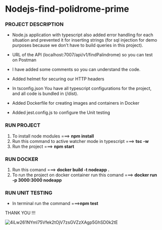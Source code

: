 # Nodejs-find-polidrome-prime

### PROJECT DESCRIPTION<br>
- Node.js application with typescript also added error handling for each situation and prevented it for inserting strings (for sql injection for demo purposes because we don't have to build queries in this project).

- URL of the API (localhost:7007/api/v1/findPalindrome) so you can test on Postman

- I have added some comments so you can understand the code.

- Added helmet for securing our HTTP headers

- In tsconfig.json You have all typescript configurations for the project, and all code is bundled in (/dist).

- Added Dockerfile for creating images and containers in Docker

- Added jest.config.js to configure the Unit testing

### RUN PROJECT
1. To install node modules ===> __npm install__<br>
2. Run this command to active watcher mode in typescript ===> __tsc -w__ <br>
3. Run the project ===> __npm start__<br>

### RUN DOCKER
1. Run this comand ===> __docker build -t nodeapp .__<br>
2. To run the project on docker container run this comand ===> __docker run -p 3000:3000 nodeapp__<br>

### RUN UNIT TESTING
- In terminal run the command ===>__npm test__ <br>

THANK YOU !!! <br>

![4iLw261NYmI75Vfek2tOjV7zsGVZzXAgp5GhSD0k2tE](https://raw.githubusercontent.com/TheDudeThatCode/TheDudeThatCode/master/Assets/Developer.gif)
